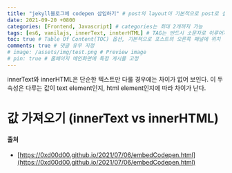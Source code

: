 ```yaml
---
title: "jekyll블로그에 codepen 삽입하기" # post의 layout이 기본적으로 post로 설정되어있어서 Front Matter에 따로 layout변수를 만들어 주지 않아도 됨
date: 2021-09-20 +0800
categories: [Frontend, Javascript] # categories는 최대 2개까지 가능
tags: [es6, vanilajs, innerText, innterHTML] # TAG는 반드시 소문자로 이루어져야함, 0~무한개까지 지정 가능
toc: true # Table Of Content(TOC) 옵션, 기본적으로 포스트의 오른쪽 패널에 위치
comments: true # 댓글 유무 지정
# image: /assets/img/test.png # Preview image
# pin: true # 홈페이지 메인화면에 특정 게시물 고정
---
```


innerText와 innerHTML은 단순한 텍스트만 다룰 경우에는 차이가 없어 보인다.
이 두 속성은 다루는 값이 text element인지, html element인지에 따라 차이가 난다.

# 값 가져오기 (innerText vs innerHTML)

#### 출처
- [https://0xd00d00.github.io/2021/07/06/embedCodepen.html](https://0xd00d00.github.io/2021/07/06/embedCodepen.html)